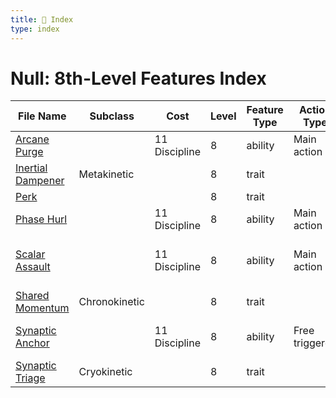 ```yaml
---
title: 📑 Index
type: index
---
```


# Null: 8th-Level Features Index

| File Name                                   | Subclass      | Cost          | Level | Feature Type | Action Type    | Distance        | Target                 |
| ------------------------------------------- | ------------- | ------------- | ----- | ------------ | -------------- | --------------- | ---------------------- |
| [Arcane Purge](../Arcane%20Purge)           |               | 11 Discipline | 8     | ability      | Main action    | Melee 1         | One creature           |
| [Inertial Dampener](../Inertial%20Dampener) | Metakinetic   |               | 8     | trait        |                |                 |                        |
| [Perk](../Perk)                             |               |               | 8     | trait        |                |                 |                        |
| [Phase Hurl](../Phase%20Hurl)               |               | 11 Discipline | 8     | ability      | Main action    | Melee 1         | One creature           |
| [Scalar Assault](../Scalar%20Assault)       |               | 11 Discipline | 8     | ability      | Main action    | 3 cube within 1 | Each enemy in the area |
| [Shared Momentum](../Shared%20Momentum)     | Chronokinetic |               | 8     | trait        |                |                 |                        |
| [Synaptic Anchor](../Synaptic%20Anchor)     |               | 11 Discipline | 8     | ability      | Free triggered | Self; see below | Self or one creature   |
| [Synaptic Triage](../Synaptic%20Triage)     | Cryokinetic   |               | 8     | trait        |                |                 |                        |

